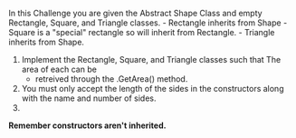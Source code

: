 

In this Challenge you are given the Abstract Shape Class and empty Rectangle, Square, and Triangle classes.
    - Rectangle inherits from Shape
    - Square is a "special" rectangle so will inherit from Rectangle.
    - Triangle inherits from Shape.
1. Implement the Rectangle, Square, and Triangle classes such that The area of each can be 
    - retreived through the .GetArea() method.
2. You must only accept the length of the sides in the constructors along with the name and number of sides.
3. 

**Remember constructors aren't inherited.**
